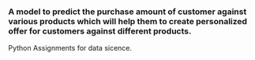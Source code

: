 ### A model to predict the purchase amount of customer against various products which will help them to create personalized offer for customers against different products.
Python Assignments for data sicence.
